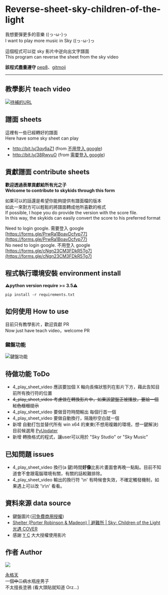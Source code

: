 # Reverse-sheet-sky-children-of-the-light

我想要彈更多的音樂 ((っ･ω･)っ  
I want to play more music in Sky ((っ･ω･)っ

這個程式可以從 sky 影片中逆向出文字譜面  
This program can reverse the sheet from the sky video   

**該程式盡量遵守** [pep8](https://www.python.org/dev/peps/pep-0008/)、[gitmoji](https://gitmoji.dev/)

---

## 教學影片 teach video

[![待補的URL](http://img.youtube.com/vi/E-ofS-MiVzs/0.jpg)](http://bit.ly/3agGXdu)

## 譜面 sheets

這裡有一些已經轉好的譜面  
Here have some sky sheet can play

- http://bit.ly/3qy6aZ1 (from [不用登入 google](https://forms.gle/q11xptKWeZkbFU687))
- http://bit.ly/38RwvuO (from [需要登入 google](https://forms.gle/cNgn23CM3FDkR5Tg7))

## 貢獻譜面 contribute sheets

**歡迎透過表單貢獻給所有光之子**  
**Welcome to contribute to skykids through this form**

如果可以的話還是希望你能夠提供有譜面檔的版本  
如此一來對方可以輕鬆的將譜面轉成他所喜歡的格式  
If possible, I hope you do provide the version with the score file.  
In this way, the skykids can easily convert the score to his preferred format

Need to login google. 需要登入 google  
[https://forms.gle/PrwRa1BoavDcfvp77](https://forms.gle/PrwRa1BoavDcfvp77)  
No need to login google. 不用登入 google  
[https://forms.gle/cNgn23CM3FDkR5Tg7](https://forms.gle/cNgn23CM3FDkR5Tg7)

## 程式執行環境安裝 environment install

**⚠️python version require >= 3.5⚠️**

```allowEmpty
pip install -r requirements.txt
```

## 如何使用 How to use

目前只有教學影片，歡迎貢獻 PR  
Now just have teach video，welcome PR

### 鍵盤功能

![鍵盤功能](https://imgur.com/9e58sw1.png)

## 待做功能 ToDo

- 4_play_sheet_video 應該要加個 X 軸向長條狀態列在影片下方，藉此告知目前所有換行符的位置
- ~~4_play_sheet_video 考慮做在轉換影片中，如果該鍵盤正被播放，要給一個紅色框框提示~~
- 4_play_sheet_video 要做音符時間輸出 每個行首一個
- 4_play_sheet_video 要做自動換行，隔幾秒空白就一個
- 新增 自動打包並替代所有 win x64 的東東(不想用複雜的環境，想一鍵解決) 目前候選用 [PyUpdater](https://github.com/Digital-Sapphire/PyUpdater)
- 新增 轉換格式的程式，讓user可以用於 "Sky Studio" or "Sky Music"

## 已知問題 issues

- 4_play_sheet_video 換行(a 鍵)時間**好像**比影片畫面會再晚一點點。目前不知道會不會跟電腦環境有關，有關的話較難排除。
- 4_play_sheet_video 輸出的換行符 '\\n' 有時候會失效，不確定觸發機制，如果遇上可以改 '\\r\\n' 看看。

## 資料來源 data source

- 鍵盤圖片([可免費商用授權](https://www.pexels.com/zh-tw/photo/698808/))
- [Shelter (Porter Robinson & Madeon) | 避難所 | Sky: Children of the Light 光遇 COVER](https://www.youtube.com/watch?v=Rf_DHuEkdY4)
- 感謝 [Y C](https://www.youtube.com/watch?v=leOckppuFkY&lc=Ugw3kpea7BD0LvKWLEt4AaABAg.9BJJCPqBs-N9ISCkLZAPiw) 大大授權使用影片




## 作者 Author

![](https://avatars3.githubusercontent.com/u/22027801?s=460&v=4)

[永格天](https://we684123.carrd.co/)  
一個~~中二病~~水瓶座男子  
不太擅長塗鴉 (看大頭貼就知道 Orz...)
